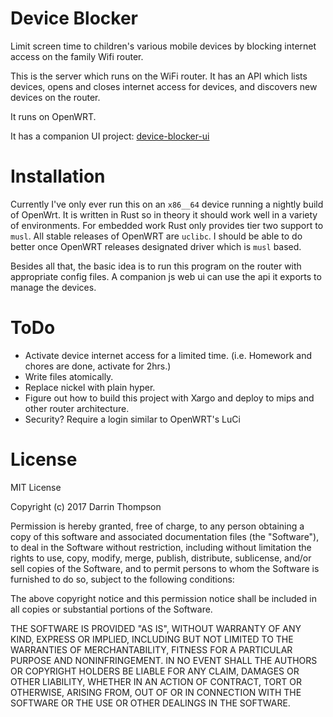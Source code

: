 Device Blocker
==============

Limit screen time to children's various mobile devices by blocking internet
access on the family Wifi router.

This is the server which runs on the WiFi router. It has an API which lists
devices, opens and closes internet access for devices, and discovers new
devices on the router.

It runs on OpenWRT.

It has a companion UI project:
[device-blocker-ui](https://github.com/darrint/device-blocker-ui)

Installation
============

Currently I've only ever run this on an `x86__64` device running a nightly build of
OpenWrt. It is written in Rust so in theory it should work well in a variety of
environments. For embedded work Rust only provides tier two support to `musl`. All
stable releases of OpenWRT are `uclibc`. I should be able to do better once OpenWRT
releases designated driver which is `musl` based.

Besides all that, the basic idea is to run this program on the router with appropriate
config files. A companion js web ui can use the api it exports to manage the devices.

ToDo
====
* Activate device internet access for a limited time. (i.e. Homework and chores are done, activate for 2hrs.)
* Write files atomically.
* Replace nickel with plain hyper.
* Figure out how to build this project with Xargo and deploy to mips and other router architecture.
* Security? Require a login similar to OpenWRT's LuCi

License
=======

MIT License

Copyright (c) 2017 Darrin Thompson

Permission is hereby granted, free of charge, to any person obtaining a copy
of this software and associated documentation files (the "Software"), to deal
in the Software without restriction, including without limitation the rights
to use, copy, modify, merge, publish, distribute, sublicense, and/or sell
copies of the Software, and to permit persons to whom the Software is
furnished to do so, subject to the following conditions:

The above copyright notice and this permission notice shall be included in all
copies or substantial portions of the Software.

THE SOFTWARE IS PROVIDED "AS IS", WITHOUT WARRANTY OF ANY KIND, EXPRESS OR
IMPLIED, INCLUDING BUT NOT LIMITED TO THE WARRANTIES OF MERCHANTABILITY,
FITNESS FOR A PARTICULAR PURPOSE AND NONINFRINGEMENT. IN NO EVENT SHALL THE
AUTHORS OR COPYRIGHT HOLDERS BE LIABLE FOR ANY CLAIM, DAMAGES OR OTHER
LIABILITY, WHETHER IN AN ACTION OF CONTRACT, TORT OR OTHERWISE, ARISING FROM,
OUT OF OR IN CONNECTION WITH THE SOFTWARE OR THE USE OR OTHER DEALINGS IN THE
SOFTWARE.

